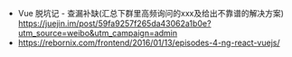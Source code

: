 - Vue 脱坑记 - 查漏补缺(汇总下群里高频询问的xxx及给出不靠谱的解决方案) https://juejin.im/post/59fa9257f265da43062a1b0e?utm_source=weibo&utm_campaign=admin
- https://rebornix.com/frontend/2016/01/13/episodes-4-ng-react-vuejs/